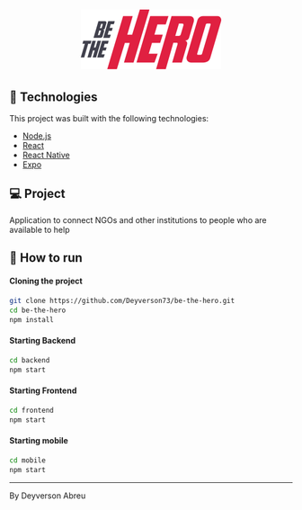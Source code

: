 <h1 align="center">
    <img alt="Be the Hero" src="frontend/src/assets/logo.svg" width="250px" />
</h1>

## :rocket: Technologies

This project was built with the following technologies:

- [Node.js](https://nodejs.org/en/)
- [React](https://reactjs.org)
- [React Native](https://facebook.github.io/react-native/)
- [Expo](https://expo.io/)

## 💻 Project

Application to connect NGOs and other institutions to people who are available to help

## 🔖 How to run

#### Cloning the project
```sh
git clone https://github.com/Deyverson73/be-the-hero.git
cd be-the-hero
npm install
```
#### Starting Backend
```sh
cd backend
npm start
```
#### Starting Frontend
```sh
cd frontend
npm start
```
#### Starting mobile
```sh
cd mobile
npm start
```
---

By Deyverson Abreu 
